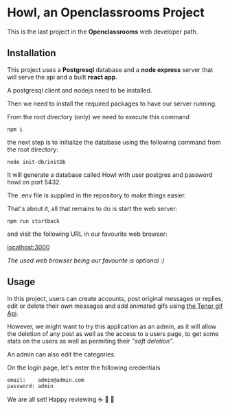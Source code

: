 # Howl, an Openclassrooms Project

This is the last project in the **Openclassrooms** web developer path.

## Installation

This project uses a **Postgresql** database and a **node express** server that will serve the api and a built **react app**.

A postgresql client and nodejs need to be installed.

Then we need to install the required packages to have our server running.

From the root directory (only) we need to execute this command

```
npm i
```

the next step is to initialize the database using the following command from the root directory:

```
node init-db/initDb
```

It will generate a database called Howl with user postgres and password howl on port 5432.

The .env file is supplied in the repository to make things easier.

That's about it, all that remains to do is start the web server:

```
npm run startback
```

and visit the following URL in our favourite web browser:

[localhost:3000](http://localhost:3000)

*The used web browser being our favourite is optional :)*

## Usage

In this project, users can create accounts, post original messages or replies, edit or delete their own messages and add animated gifs using [the Tenor gif Api](https://tenor.com/).

However, we might want to try this application as an admin, as it will allow the deletion of any post as well as the access to a users page, to get some stats on the users as well as permiting their *"soft deletion"*.

An admin can also edit the categories.

On the login page, let's enter the following credentials

```
email:    admin@admin.com
password: admin
```

We are all set! Happy reviewing ☕️ 🚀 🌈